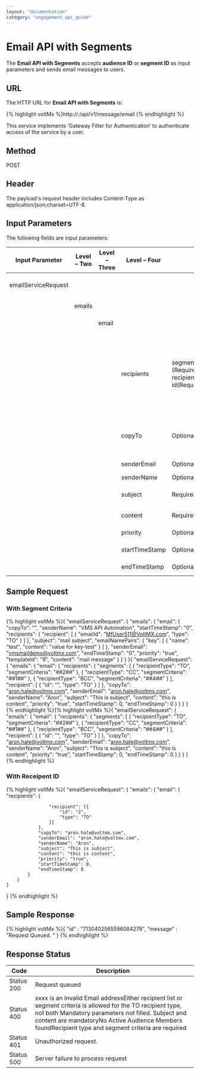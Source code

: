 ```yaml
---
layout: "documentation"
category: "engagement_api_guide"
---
```


# Email API with Segments

The **Email API with Segments** accepts **audience ID** or **segment ID** as input parameters and sends email messages to users.

## URL

The HTTP URL for **Email API with Segments** is:

{% highlight voltMx %}http://<host or ip>:<port>/api/v1/message/email
{% endhighlight %}

This service implements ‘Gateway Filter for Authentication’ to authenticate access of the service by a user.

## Method

POST

## Header

The payload's request header includes Content-Type as application/json;charset=UTF-8.

## Input Parameters

The following fields are input parameters:

| Input Parameter     | Level – Two | Level – Three | Level – Four   | Required                                                         | Type    | Description                                                                                                                                                                                |
| ------------------- | ----------- | ------------- | -------------- | ---------------------------------------------------------------- | ------- | ------------------------------------------------------------------------------------------------------------------------------------------------------------------------------------------ |
| emailServiceRequest |             |               |                |                                                                  |         | An array of emailServiceRequest objects                                                                                                                                                    |
|                     | emails      |               |                |                                                                  |         | An array of emails objects                                                                                                                                                                 |
|                     |             | email         |                |                                                                  |         | An array of email objects                                                                                                                                                                  |
|                     |             |               | recipients     | segmentCriteria (Required) recipientType (Required) id(Required) | string  | An array of recipients objects: An array of segments objects: - recipientType (recipient type as TO, CC and BCC)- segmentCriteria (segment id) An array of recipient objects:-id (user ID) |
|                     |             |               | copyTo         | Optional                                                         | string  | If you want to send the email message to other recipients users, then provide the email IDs.                                                                                               |
|                     |             |               | senderEmail    | Optional                                                         | string  | Email ID of the sender.                                                                                                                                                                    |
|                     |             |               | senderName     | Optional                                                         | string  | Name of the sender                                                                                                                                                                         |
|                     |             |               | subject        | Required                                                         | string  | The place in email that describes what the email is about                                                                                                                                  |
|                     |             |               | content        | Required                                                         | string  | Email message string                                                                                                                                                                       |
|                     |             |               | priority       | Optional                                                         | boolean | If email delivery is a priority or not                                                                                                                                                     |
|                     |             |               | startTimeStamp | Optional                                                         | string  | Time relative to a starting point                                                                                                                                                          |
|                     |             |               | endTimeStamp   | Optional                                                         | stringt | Time relative to an ending point                                                                                                                                                           |

## Sample Request

### With Segment Criteria

{% highlight voltMx %}{
"emailServiceRequest": {
"emails": {
"email": {
"copyTo": "",
"senderName": "VMS API Automation",
"startTimeStamp": "0",
"recipients": {
"recipient": [
{
"emailId": "MfUser511@VoltMX.com",
"type": "TO"
}
]
},
"subject": "mail subject",
"emailNamePairs": {
"key": [
{
"name": "test",
"content": "value for key-test"
}
]
},
"senderEmail": "vmsmaildemo@voltmx.com",
"endTimeStamp": "0",
"priority": "true",
"templateId": "9",
"content": "mail message"
}
}
}
}{
"emailServiceRequest": {
"emails": {
"email": {
"recipients": {
"segments": [
{
"recipientType": "TO",
"segmentCriteria": "##2##"
},
{
"recipientType": "CC",
"segmentCriteria": "##1##"
},
{
"recipientType": "BCC",
"segmentCriteria": "##4##"
}
],
"recipient": [
{
"id": "",
"type": "TO"
}
]
},
"copyTo": "aron.hale@voltmx.com",
"senderEmail": "aron.hale@voltmx.com",
"senderName": "Aron",
"subject": "This is subject",
"content": "this is content",
"priority": "true",
"startTimeStamp": 0,
"endTimeStamp": 0
}
}
}
}
{% endhighlight %}{% highlight voltMx %}{
"emailServiceRequest": {
"emails": {
"email": {
"recipients": {
"segments": \[
{
"recipientType": "TO",
"segmentCriteria": "##2##"
},
{
"recipientType": "CC",
"segmentCriteria": "##1##"
},
{
"recipientType": "BCC",
"segmentCriteria": "##4##"
}
\],
"recipient": \[
{
"id": "",
"type": "TO"
}
\]
},
"copyTo": "aron.hale@voltmx.com",
"senderEmail": "aron.hale@voltmx.com",
"senderName": "Aron",
"subject": "This is subject",
"content": "this is content",
"priority": "true",
"startTimeStamp": 0,
"endTimeStamp": 0
}
}
}
}
{% endhighlight %}

### With Receipent ID

{% highlight voltMx %}{
"emailServiceRequest": {
"emails": {
"email": {
"recipients": {

    				"recipient": [{
    					"id": "2",
    					"type": "TO"
    				}]
    			},
    			"copyTo": "aron.hale@voltmx.com",
    			"senderEmail": "aron.hale@voltmx.com",
    			"senderName": "Aron",
    			"subject": "This is subject",
    			"content": "this is content",
    			"priority": "true",
    			"startTimeStamp": 0,
    			"endTimeStamp": 0
    		}
    	}
    }

}
{% endhighlight %}

## Sample Response

{% highlight voltMx %}{
"id" : "7130402565596084278",
"message" : "Request Queued. "
}
{% endhighlight %}

## Response Status

| Code       | Description                                                                                                                                                                                                                                                                 |
| ---------- | --------------------------------------------------------------------------------------------------------------------------------------------------------------------------------------------------------------------------------------------------------------------------- |
| Status 200 | Request queued                                                                                                                                                                                                                                                              |
| Status 400 | xxxx is an Invalid Email addressEither recipient list or segment criteria is allowed for the TO recipient type, not both Mandatory parameters not filled. Subject and content are mandatoryNo Active Audience Members foundRecipient type and segment criteria are required |
| Status 401 | Unauthorized request.                                                                                                                                                                                                                                                       |
| Status 500 | Server failure to process request                                                                                                                                                                                                                                           |
